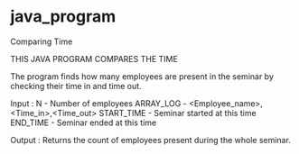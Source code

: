 # java_program
Comparing Time 

THIS JAVA PROGRAM COMPARES THE TIME

The program finds how many employees are present in the seminar by checking their time in and time out.

Input : 
N - Number of employees
ARRAY_LOG - <Employee_name>,<Time_in>,<Time_out>
START_TIME - Seminar started at this time
END_TIME - Seminar ended at this time

Output :
Returns the count of employees present during the whole seminar.
